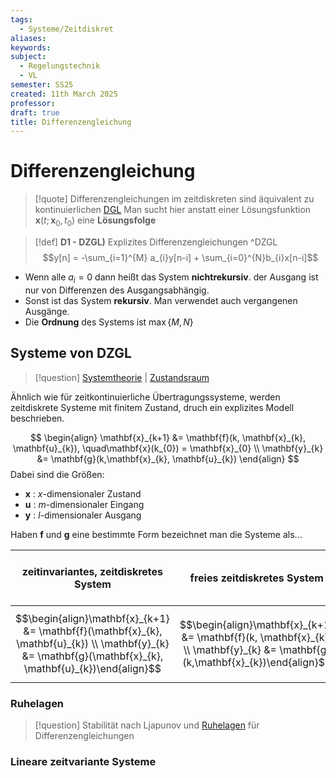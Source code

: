 ```yaml
---
tags:
  - Systeme/Zeitdiskret
aliases: 
keywords: 
subject:
  - Regelungstechnik
  - VL
semester: SS25
created: 11th March 2025
professor: 
draft: true
title: Differenzengleichung
---
```

 
# Differenzengleichung

> [!quote] Differenzengleichungen im zeitdiskreten sind äquivalent zu kontinuierlichen [DGL](GDGL.md)
> Man sucht hier anstatt einer Lösungsfunktion $\mathbf{x}(t;\mathbf{x}_{0}, t_{0})$ eine **Lösungsfolge**


> [!def] **D1 - DZGL)** Explizites Differenzengleichungen ^DZGL
> $$y[n] = -\sum_{i=1}^{M} a_{i}y[n-i] + \sum_{i=0}^{N}b_{i}x[n-i]$$

- Wenn alle $a_{i}=0$ dann heißt das System **nichtrekursiv**. der Ausgang ist nur von Differenzen des Ausgangsabhängig.
- Sonst ist das System **rekursiv**. Man verwendet auch vergangenen Ausgänge.
- Die **Ordnung** des Systems ist $\max\{M,N\}$

## Systeme von DZGL

> [!question] [Systemtheorie](../../Systemtheorie/{MOC}%20Systemtheorie.md) | [Zustandsraum](../../Systemtheorie/Zustandsgleichungen.md)

Ähnlich wie für zeitkontinuierliche Übertragungssysteme, werden zeitdiskrete Systeme mit finitem Zustand, druch ein explizites Modell beschrieben.

$$
\begin{align}
\mathbf{x}_{k+1} &= \mathbf{f}(k, \mathbf{x}_{k}, \mathbf{u}_{k}), \quad\mathbf{x}(k_{0}) = \mathbf{x}_{0} \\
\mathbf{y}_{k} &= \mathbf{g}(k,\mathbf{x}_{k}, \mathbf{u}_{k})
\end{align}
$$
Dabei sind die Größen:
- $\mathbf{x}$ : $x$-dimensionaler Zustand
- $\mathbf{u}$ : $m$-dimensionaler Eingang
- $\mathbf{y}$ : $l$-dimensionaler Ausgang


Haben $\mathbf{f}$ und $\mathbf{g}$ eine bestimmte Form bezeichnet man die Systeme als...

| **zeitinvariantes**, zeitdiskretes System                                                                                                                  | **freies** zeitdiskretes System                                                                                                 | **autonomes** zeitdiskretes System<br>*(das System ist frei und zeitinvariant)*                                            |
| ---------------------------------------------------------------------------------------------------------------------------------------------------------- | ------------------------------------------------------------------------------------------------------------------------------- | -------------------------------------------------------------------------------------------------------------------------- |
| $$\begin{align}\mathbf{x}_{k+1} &= \mathbf{f}(\mathbf{x}_{k}, \mathbf{u}_{k}) \\ \mathbf{y}_{k} &= \mathbf{g}(\mathbf{x}_{k}, \mathbf{u}_{k})\end{align}$$ | $$\begin{align}\mathbf{x}_{k+1} &= \mathbf{f}(k, \mathbf{x}_{k}) \\ \mathbf{y}_{k} &= \mathbf{g}(k,\mathbf{x}_{k})\end{align}$$ | $$\begin{align}\mathbf{x}_{k+1} &= \mathbf{f}(\mathbf{x}_{k}) \\ \mathbf{y}_{k} &= \mathbf{g}(\mathbf{x}_{k})\end{align}$$ |



### Ruhelagen

> [!question]  Stabilität nach Ljapunov und [Ruhelagen](Ljapunov.md#Differenzengleichungen) für Differenzengleichungen

### Lineare zeitvariante Systeme



